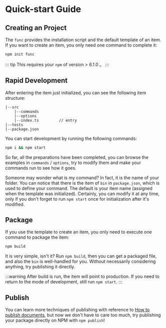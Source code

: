 
# Quick-start Guide
## Creating an Project
The `func` provides the installation script and the default template of an item. 
If you want to create an item, you only need one command to complete it:

```bash
npm init func
```
::: tip
This requires your `npm` of version > 6.1.0 。
:::

## Rapid Development

After entering the item just initialized, you can see the following item structure:

```
|--src
    |--commands         
    |--options          
    |--index.ts         // entry
|--tests
|--package.json
```

You can start development by running the following commands:
```bash
npm i && npm start
```

So far, all the preparations have been completed, you can browse the examples in `commands` / `options`, 
try to modify them and make your commands run to see how it goes.

Someone may wonder what is my command? 
In fact, it is the name of your folder. You can notice that there is the item of `bin` in `package.json`, which is used to define your command.
The default is your item name (assigned when the template was initialized). 
Certainly, you can modify it at any time, only if you don't forget to run `npm start` once for initialization after it's modified.

## Package

If you use the template to create an item, you only need to execute one command to package the item:

```bash
npm build
```
It is very simple, isn't it? Run `npm build`, then you can get a packaged file, and also the `bin` is well-handled for you. 
Without necessarily considering anything, try publishing it directly.

:::warning
After build is run, the item will point to production. If you need to return to the mode of development, still run `npm start`.
:::

## Publish

You can learn more techniques of publishing with reference to [How to publish documents](/publish.md), 
but now we don't have to care too much, try publishing your package directly on NPM with `npm publish`!
